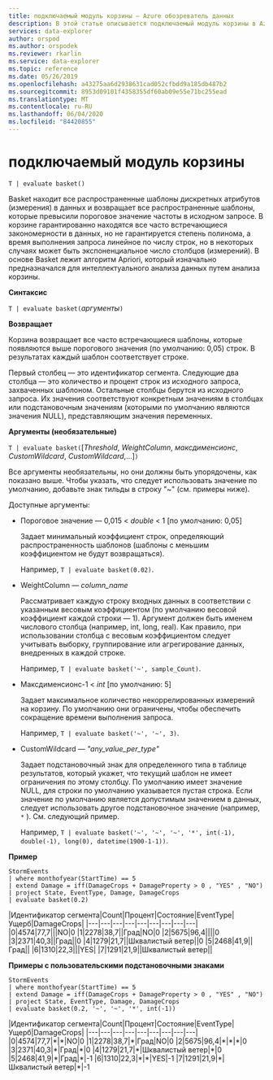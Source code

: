 ```yaml
---
title: подключаемый модуль корзины — Azure обозреватель данных
description: В этой статье описывается подключаемый модуль корзины в Azure обозреватель данных.
services: data-explorer
author: orspod
ms.author: orspodek
ms.reviewer: rkarlin
ms.service: data-explorer
ms.topic: reference
ms.date: 05/26/2019
ms.openlocfilehash: a43275aa6d2938631cad052cfbdd9a185db487b2
ms.sourcegitcommit: 8953d09101f4358355df60ab09e55e71bc255ead
ms.translationtype: MT
ms.contentlocale: ru-RU
ms.lasthandoff: 06/04/2020
ms.locfileid: "84420855"
---
```

# <a name="basket-plugin"></a>подключаемый модуль корзины

```kusto
T | evaluate basket()
```

Basket находит все распространенные шаблоны дискретных атрибутов (измерения) в данных и возвращает все распространенные шаблоны, которые превысили пороговое значение частоты в исходном запросе. В корзине гарантированно находятся все часто встречающиеся закономерности в данных, но не гарантируется степень полинома, а время выполнения запроса линейное по числу строк, но в некоторых случаях может быть экспоненциальное число столбцов (измерений). В основе Basket лежит алгоритм Apriori, который изначально предназначался для интеллектуального анализа данных путем анализа корзины.

**Синтаксис**

`T | evaluate basket(`*аргументы*`)`

**Возвращает**

Корзина возвращает все часто встречающиеся шаблоны, которые появляются выше порогового значения (по умолчанию: 0,05) строк. В результатах каждый шаблон соответствует строке.

Первый столбец — это идентификатор сегмента. Следующие два столбца — это количество и процент строк из исходного запроса, захваченных шаблоном. Остальные столбцы берутся из исходного запроса. Их значения соответствуют конкретным значениям в столбцах или подстановочным значениям (которыми по умолчанию являются значения NULL), представляющим значения переменных.

**Аргументы (необязательные)**

`T | evaluate basket(`[*Threshold*, *WeightColumn*, *максдименсионс*, *CustomWildcard*, *CustomWildcard*,...]`)`

Все аргументы необязательны, но они должны быть упорядочены, как показано выше. Чтобы указать, что следует использовать значение по умолчанию, добавьте знак тильды в строку "~" (см. примеры ниже).

Доступные аргументы:

* Пороговое значение — 0,015 < *double* < 1 [по умолчанию: 0,05]

    Задает минимальный коэффициент строк, определяющий распространенность шаблонов (шаблоны с меньшим коэффициентом не будут возвращаться).
    
    Например, `T | evaluate basket(0.02)`.

* WeightColumn — *column_name*

    Рассматривает каждую строку входных данных в соответствии с указанным весовым коэффициентом (по умолчанию весовой коэффициент каждой строки — 1). Аргумент должен быть именем числового столбца (например, int, long, real). Как правило, при использовании столбца с весовым коэффициентом следует учитывать выборку, группирование или агрегирование данных, внедренных в каждой строке.
    
    Например, `T | evaluate basket('~', sample_Count)`.

* Максдименсионс-1 < *int* [по умолчанию: 5]

    Задает максимальное количество некоррелированных измерений на корзину. По умолчанию они ограничены, чтобы обеспечить сокращение времени выполнения запроса.

    Например, `T | evaluate basket('~', '~', 3)`.

* CustomWildcard — *"any_value_per_type"*

    Задает подстановочный знак для определенного типа в таблице результатов, который укажет, что текущий шаблон не имеет ограничения по этому столбцу.
    По умолчанию имеет значение NULL, для строки по умолчанию указывается пустая строка. Если значение по умолчанию является допустимым значением в данных, следует использовать другое подстановочное значение (например, `*` ).
    См. следующий пример.

    Например, `T | evaluate basket('~', '~', '~', '*', int(-1), double(-1), long(0), datetime(1900-1-1))`.

**Пример**

<!-- csl: https://help.kusto.windows.net:443/Samples -->
```kusto
StormEvents 
| where monthofyear(StartTime) == 5
| extend Damage = iff(DamageCrops + DamageProperty > 0 , "YES" , "NO")
| project State, EventType, Damage, DamageCrops
| evaluate basket(0.2)
```

|Идентификатор сегмента|Count|Процент|Состояние|EventType|Ущерб|DamageCrops|
|---|---|---|---|---|---|---|---|---|
|0|4574|77,7|||NO|0
|1|2278|38,7||Град|NO|0
|2|5675|96,4||||0
|3|2371|40,3||Град||0
|4|1279|21,7||Шквалистый ветер||0
|5|2468|41,9||Град||
|6|1310|22,3|||YES|
|7|1291|21,9||Шквалистый ветер||

**Примеры с пользовательскими подстановочными знаками**

<!-- csl: https://help.kusto.windows.net:443/Samples -->
```kusto
StormEvents 
| where monthofyear(StartTime) == 5
| extend Damage = iff(DamageCrops + DamageProperty > 0 , "YES" , "NO")
| project State, EventType, Damage, DamageCrops
| evaluate basket(0.2, '~', '~', '*', int(-1))
```

|Идентификатор сегмента|Count|Процент|Состояние|EventType|Ущерб|DamageCrops|
|---|---|---|---|---|---|---|---|---|
|0|4574|77,7|\*|\*|NO|0
|1|2278|38,7|\*|Град|NO|0
|2|5675|96,4|\*|\*|\*|0
|3|2371|40,3|\*|Град|\*|0
|4|1279|21,7|\*|Шквалистый ветер|\*|0
|5|2468|41,9|\*|Град|\*|-1
|6|1310|22,3|\*|\*|YES|-1
|7|1291|21,9|\*|Шквалистый ветер|\*|-1
